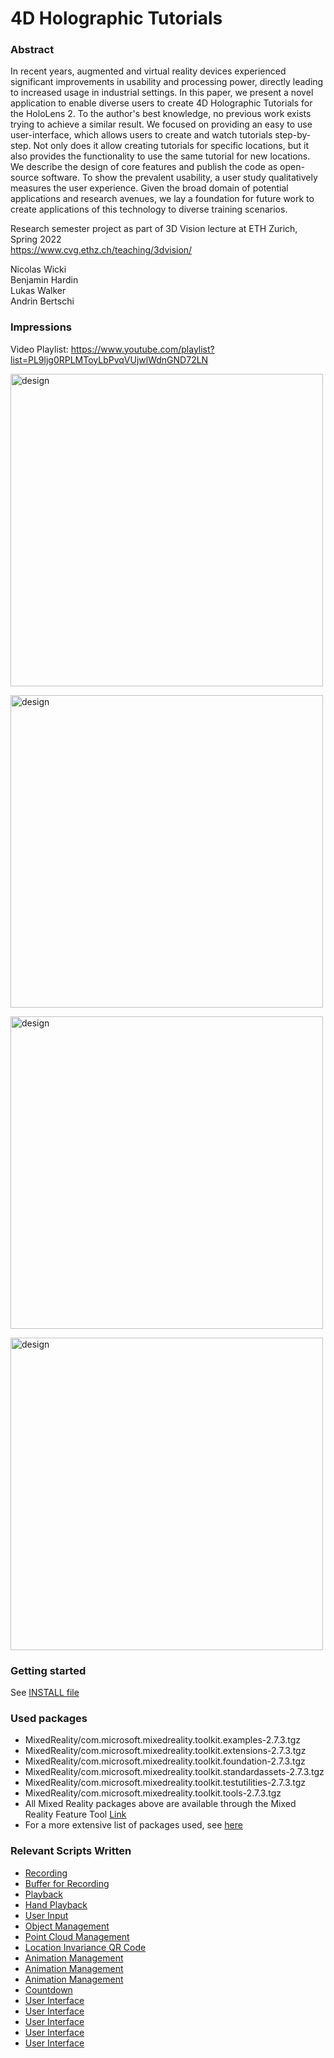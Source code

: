# 4D Holographic Tutorials

### Abstract
In recent years, augmented and virtual reality devices experienced significant improvements in usability and processing power, directly leading to increased usage in industrial settings. In this paper, we present a novel application to enable diverse users to create 4D Holographic Tutorials for the HoloLens 2. To the author's best knowledge, no previous work exists trying to achieve a similar result. We focused on providing an easy to use user-interface, which allows users to create and watch tutorials step-by-step. Not only does it allow creating tutorials for specific locations, but it also provides the functionality to use the same tutorial for new locations. We describe the design of core features and publish the code as open-source software. To show the prevalent usability, a user study qualitatively measures the user experience. Given the broad domain of potential applications and research avenues, we lay a foundation for future work to create applications of this technology to diverse training scenarios.

Research semester project as part of 3D Vision lecture at ETH Zurich, 
Spring 2022  
https://www.cvg.ethz.ch/teaching/3dvision/ 

Nicolas Wicki  
Benjamin Hardin  
Lukas Walker  
Andrin Bertschi  

### Impressions
Video Playlist: https://www.youtube.com/playlist?list=PL9ljg0RPLMToyLbPvqVUjwlWdnGND72LN

<a href="https://www.youtube.com/playlist?list=PL9ljg0RPLMToyLbPvqVUjwlWdnGND72LN">
<p align="">
    <img src="https://user-images.githubusercontent.com/2311941/173391780-a71b4cdb-2424-43b2-94c7-88adbf715bb3.png" alt="design" width="500"/>
</p>
</a>

<p align="">
    <img src="https://user-images.githubusercontent.com/2311941/173393117-ee452d04-7036-42cb-8e42-98f8d6ed74b4.png" alt="design" width="500"/>
</p>
<p align="">
    <img src="https://user-images.githubusercontent.com/2311941/173393182-5babfe24-5ff0-4018-bd91-25ccce06f77a.png" alt="design" width="500"/>
</p>

<p align="">
    <img src="https://user-images.githubusercontent.com/2311941/173393240-0f3cc725-edbe-49e5-93ab-379b24478c3a.png" alt="design" width="500"/>
</p>



### Getting started
See [INSTALL file](INSTALL.md)

### Used packages
 * MixedReality/com.microsoft.mixedreality.toolkit.examples-2.7.3.tgz
 * MixedReality/com.microsoft.mixedreality.toolkit.extensions-2.7.3.tgz
 * MixedReality/com.microsoft.mixedreality.toolkit.foundation-2.7.3.tgz
 * MixedReality/com.microsoft.mixedreality.toolkit.standardassets-2.7.3.tgz
 * MixedReality/com.microsoft.mixedreality.toolkit.testutilities-2.7.3.tgz
 * MixedReality/com.microsoft.mixedreality.toolkit.tools-2.7.3.tgz
 * All Mixed Reality packages above are available through the Mixed Reality Feature Tool [Link](https://docs.microsoft.com/en-gb/windows/mixed-reality/develop/unity/welcome-to-mr-feature-tool)
 * For a more extensive list of packages used, see [here](Packages/manifest.json)

### Relevant Scripts Written
 * [Recording](Assets/Scripts/Recorder.cs)
 * [Buffer for Recording](Assets/Scripts/InputRecordingBuffer.cs)
 * [Playback](Assets/Scripts/Player.cs)
 * [Hand Playback](Assets/Scripts/RiggedHandVisualizer.cs)
 * [User Input](Assets/Scripts/InputHandler.cs)
 * [Object Management](Assets/Scripts/ObjectManager.cs)
 * [Point Cloud Management](Assets/Scripts/researchmode)
 * [Location Invariance QR Code](Assets/Scripts/QRCode)
 * [Animation Management](Assets/Scripts/AnimationList.cs)
 * [Animation Management](Assets/Scripts/AnimationWrapper.cs)
 * [Animation Management](Assets/Scripts/InputAnimation.cs)
 * [Countdown](Assets/Scripts/CountdownHandler.cs)
 * [User Interface](Assets/Scripts/FeaturesPanelVisuals.cs)
 * [User Interface](Assets/Scripts/ScrollablePagination.cs)
 * [User Interface](Assets/Scripts/SceneManagerPanel.cs)
 * [User Interface](Assets/Scripts/StepNameHandler.cs)
 * [User Interface](Assets/Scripts/UpdateObjectName.cs)

